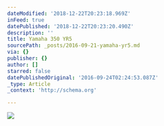 ```yaml
---
dateModified: '2018-12-22T20:23:18.969Z'
inFeed: true
datePublished: '2018-12-22T20:23:20.490Z'
description: ''
title: Yamaha 350 YR5
sourcePath: _posts/2016-09-21-yamaha-yr5.md
via: {}
publisher: {}
author: []
starred: false
datePublishedOriginal: '2016-09-24T02:24:53.087Z'
_type: Article
_context: 'http://schema.org'

---
```

![](https://the-grid-user-content.s3-us-west-2.amazonaws.com/9b5b8148-55f5-4f69-8b8f-dae3d8b76332.jpg)